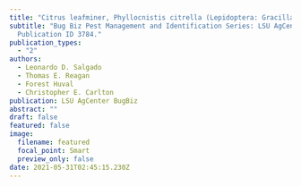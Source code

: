 ```yaml
---
title: "Citrus leafminer, Phyllocnistis citrella (Lepidoptera: Gracillariidae)"
subtitle: "Bug Biz Pest Management and Identification Series: LSU AgCenter.
  Publication ID 3784."
publication_types:
  - "2"
authors:
  - Leonardo D. Salgado
  - Thomas E. Reagan
  - Forest Huval
  - Christopher E. Carlton
publication: LSU AgCenter BugBiz
abstract: ""
draft: false
featured: false
image:
  filename: featured
  focal_point: Smart
  preview_only: false
date: 2021-05-31T02:45:15.230Z
---
```

